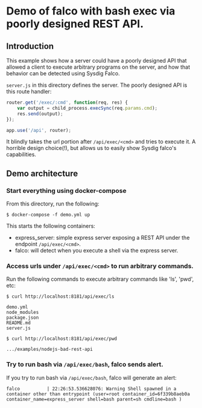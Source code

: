 # Demo of falco with bash exec via poorly designed REST API.

## Introduction

This example shows how a server could have a poorly designed API that
allowed a client to execute arbitrary programs on the server, and how
that behavior can be detected using Sysdig Falco.

`server.js` in this directory defines the server. The poorly designed
API is this route handler:

```javascript
router.get('/exec/:cmd', function(req, res) {
    var output = child_process.execSync(req.params.cmd);
    res.send(output);
});

app.use('/api', router);
```

It blindly takes the url portion after `/api/exec/<cmd>` and tries to
execute it. A horrible design choice(!), but allows us to easily show
Sysdig falco's capabilities.

## Demo architecture

### Start everything using docker-compose

From this directory, run the following:

```
$ docker-compose -f demo.yml up
```

This starts the following containers:

* express_server: simple express server exposing a REST API under the endpoint `/api/exec/<cmd>`.
* falco: will detect when you execute a shell via the express server.

### Access urls under `/api/exec/<cmd>` to run arbitrary commands.

Run the following commands to execute arbitrary commands like 'ls', 'pwd', etc:

```
$ curl http://localhost:8181/api/exec/ls

demo.yml
node_modules
package.json
README.md
server.js
```

```
$ curl http://localhost:8181/api/exec/pwd

.../examples/nodejs-bad-rest-api
```

### Try to run bash via `/api/exec/bash`, falco sends alert.

If you try to run bash via `/api/exec/bash`, falco will generate an alert:

```
falco          | 22:26:53.536628076: Warning Shell spawned in a container other than entrypoint (user=root container_id=6f339b8aeb0a container_name=express_server shell=bash parent=sh cmdline=bash )
```

